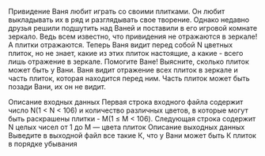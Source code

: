 Привидение Ваня любит играть со своими плитками. Он любит выкладывать их в ряд и разглядывать свое творение. Однако недавно друзья решили подшутить над Ваней и поставили в его игровой комнате зеркало. Ведь всем известно, что привидения не отражаются в зеркале! А плитки отражаются. Теперь Ваня видит перед собой N цветных плиток, но не знает, какие из этих плиток настоящие, а какие - всего лишь отражение в зеркале. Помогите Ване! Выясните, сколько плиток может быть у Вани. Ваня видит отражение всех плиток в зеркале и часть плиток, которая находится перед ним. Часть плиток может быть позади Вани, их он не видит.

Описание входных данных
Первая строка входного файла содержит число N(1 < N < 106) и количество различных цветов, в которые могут быть раскрашены плитки - M(1 ≤ М < 106). Следующая строка содержит N целых чисел от 1 до М — цвета плиток
Описание выходных данных
Выведите в выходной файл все такие К, что у Вани может быть К плиток в порядке убывания